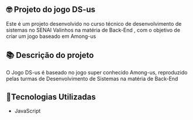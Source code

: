 ## 🤓 Projeto do jogo DS-us

Este é um projeto desenvolvido no curso técnico de desenvolvimento de sistemas no SENAI Valinhos na matéria de Back-End , com o objetivo de criar um jogo baseado em Among-us

## 📚 Descrição do projeto

O Jogo DS-us é baseado no jogo super conhecido Among-us, reproduzido pelas turmas de Desenvolvimento de Sistemas na matéria de Back-End

## 🚀Tecnologias Utilizadas
- JavaScript 
